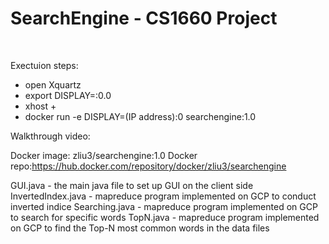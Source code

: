 # SearchEngine - CS1660 Project
&nbsp;

Exectuion steps:

- open Xquartz
- export DISPLAY=:0.0
- xhost +
- docker run -e DISPLAY=(IP address):0 searchengine:1.0

Walkthrough video:

Docker image: zliu3/searchengine:1.0
Docker repo:https://hub.docker.com/repository/docker/zliu3/searchengine

GUI.java - the main java file to set up GUI on the client side
InvertedIndex.java - mapreduce program implemented on GCP to conduct inverted indice
Searching.java - mapreduce program implemented on GCP to search for specific words
TopN.java - mapreduce program implemented on GCP to find the Top-N most common words in the data files




